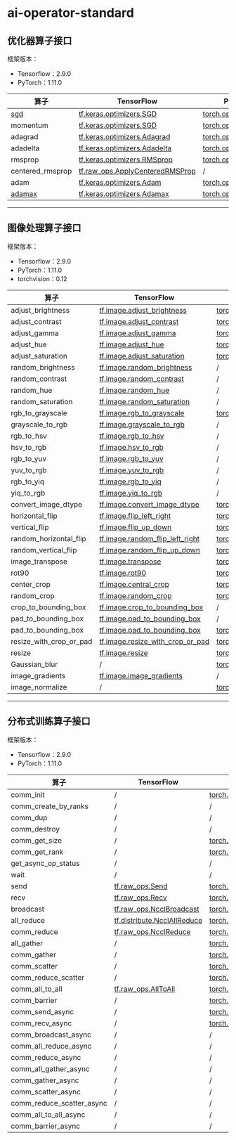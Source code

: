 # ai-operator-standard

## 优化器算子接口
框架版本：
* Tensorflow：2.9.0
* PyTorch：1.11.0
<!-- * MindSpore：xxx -->
<!-- * Paddle：xxx -->

| 算子             | TensorFlow                                                                                                                    | PyTorch                                                                                                                           | MindSpore | Paddle |
| ---------------- | ----------------------------------------------------------------------------------------------------------------------------- | --------------------------------------------------------------------------------------------------------------------------------- | --------- | ------ |
| [sgd](./%E7%AE%97%E5%AD%90%E6%A0%87%E5%87%86/%E6%A0%87%E5%87%86/%E4%BC%98%E5%8C%96%E5%99%A8/%E4%BC%98%E5%8C%96%E5%99%A8%E7%AE%97%E5%AD%90%E6%A0%87%E5%87%86.md#sgd)              | [tf.keras.optimizers.SGD](https://tensorflow.google.cn/versions/r2.9/api_docs/python/tf/keras/optimizers/SGD)                 | [torch.optim.SGD](https://pytorch.org/docs/1.11/generated/torch.optim.SGD.html?highlight=sgd#torch.optim.SGD)                     |           |        |
| momentum         | [tf.keras.optimizers.SGD](https://tensorflow.google.cn/versions/r2.9/api_docs/python/tf/keras/optimizers/SGD)                 | [torch.optim.SGD](https://pytorch.org/docs/1.11/generated/torch.optim.SGD.html?highlight=sgd#torch.optim.SGD)                     |           |        |
| adagrad          | [tf.keras.optimizers.Adagrad](https://tensorflow.google.cn/versions/r2.9/api_docs/python/tf/keras/optimizers/Adagrad)         | [torch.optim.Adagrad](https://pytorch.org/docs/1.11/generated/torch.optim.Adagrad.html?highlight=adagrad#torch.optim.Adagrad)     |           |        |
| adadelta         | [tf.keras.optimizers.Adadelta](https://tensorflow.google.cn/versions/r2.9/api_docs/python/tf/keras/optimizers/Adadelta)       | [torch.optim.Adadelta](https://pytorch.org/docs/1.11/generated/torch.optim.Adadelta.html?highlight=adadelta#torch.optim.Adadelta) |           |        |
| rmsprop          | [tf.keras.optimizers.RMSprop](https://tensorflow.google.cn/versions/r2.9/api_docs/python/tf/keras/optimizers/RMSprop)         | [torch.optim.RMSprop](https://pytorch.org/docs/1.11/generated/torch.optim.RMSprop.html?highlight=rmspro#torch.optim.RMSprop)      |           |        |
| centered_rmsprop | [tf.raw_ops.ApplyCenteredRMSProp](https://tensorflow.google.cn/versions/r2.9/api_docs/python/tf/raw_ops/ApplyCenteredRMSProp) | /                                                                                                                                 |           |        |
| adam             | [tf.keras.optimizers.Adam](https://tensorflow.google.cn/versions/r2.9/api_docs/python/tf/keras/optimizers/Adam)               | [torch.optim.Adam](https://pytorch.org/docs/1.11/generated/torch.optim.Adam.html?highlight=adam#torch.optim.Adam)                 |           |        |
| [adamax](./%E7%AE%97%E5%AD%90%E6%A0%87%E5%87%86/%E6%A0%87%E5%87%86/%E4%BC%98%E5%8C%96%E5%99%A8/%E4%BC%98%E5%8C%96%E5%99%A8%E7%AE%97%E5%AD%90%E6%A0%87%E5%87%86.md#adamax)           | [tf.keras.optimizers.Adamax](https://tensorflow.google.cn/versions/r2.9/api_docs/python/tf/keras/optimizers/Adamax)           | [torch.optim.Adamax](https://pytorch.org/docs/1.11/generated/torch.optim.Adamax.html?highlight=adamax#torch.optim.Adamax)         |           |        |

-----------
## 图像处理算子接口

框架版本：
* Tensorflow：2.9.0
* PyTorch：1.11.0
* torchvision：0.12
<!-- * MindSpore：xxx -->
<!-- * Paddle：xxx -->

| 算子                    | TensorFlow                                                                                                                      | PyTorch                                                                                                                                                                                                                             | MindSpore | Paddle |
| ----------------------- | ------------------------------------------------------------------------------------------------------------------------------- | ----------------------------------------------------------------------------------------------------------------------------------------------------------------------------------------------------------------------------------- | --------- | ------ |
| adjust_brightness       | [tf.image.adjust_brightness](https://tensorflow.google.cn/versions/r2.9/api_docs/python/tf/image/adjust_brightness)             | [torchvision.transforms.functional.adjust_brightness](https://pytorch.org/vision/0.12/generated/torchvision.transforms.functional.adjust_brightness.html?highlight=brightness#torchvision.transforms.functional.adjust_brightness)  |           |        |
| adjust_contrast         | [tf.image.adjust_contrast](https://tensorflow.google.cn/versions/r2.9/api_docs/python/tf/image/adjust_contrast)                 | [torchvision.transforms.functional.adjust_contrast](https://pytorch.org/vision/0.12/generated/torchvision.transforms.functional.adjust_contrast.html?highlight=contras#torchvision.transforms.functional.adjust_contrast)           |           |        |
| adjust_gamma            | [tf.image.adjust_gamma](https://tensorflow.google.cn/versions/r2.9/api_docs/python/tf/image/adjust_gamma)                       | [torchvision.transforms.functional.adjust_gamma](https://pytorch.org/vision/0.12/generated/torchvision.transforms.functional.adjust_gamma.html?highlight=gamma#torchvision.transforms.functional.adjust_gamma)                      |           |        |
| adjust_hue              | [tf.image.adjust_hue](https://tensorflow.google.cn/versions/r2.9/api_docs/python/tf/image/adjust_hue)                           | [torchvision.transforms.functional.adjust_hue](https://pytorch.org/vision/0.12/generated/torchvision.transforms.functional.adjust_hue.html?highlight=hue#torchvision.transforms.functional.adjust_hue)                              |           |        |
| adjust_saturation       | [tf.image.adjust_saturation](https://tensorflow.google.cn/versions/r2.9/api_docs/python/tf/image/adjust_saturation)             | [torchvision.transforms.functional.adjust_saturation](https://pytorch.org/vision/0.12/generated/torchvision.transforms.functional.adjust_saturation.html?highlight=satura#torchvision.transforms.functional.adjust_saturation)      |           |        |
| random_brightness       | [tf.image.random_brightness](https://tensorflow.google.cn/versions/r2.9/api_docs/python/tf/image/random_brightness)             | /                                                                                                                                                                                                                                   |           |        |
| random_contrast         | [tf.image.random_contrast](https://tensorflow.google.cn/versions/r2.9/api_docs/python/tf/image/random_contrast)                 | /                                                                                                                                                                                                                                   |           |        |
| random_hue              | [tf.image.random_hue](https://tensorflow.google.cn/versions/r2.9/api_docs/python/tf/image/random_hue)                           | /                                                                                                                                                                                                                                   |           |        |
| random_saturation       | [tf.image.random_saturation](https://tensorflow.google.cn/versions/r2.9/api_docs/python/tf/image/random_saturation)             | /                                                                                                                                                                                                                                   |           |        |
| rgb_to_grayscale        | [tf.image.rgb_to_grayscale](https://tensorflow.google.cn/versions/r2.9/api_docs/python/tf/image/rgb_to_grayscale)               | [torchvision.transforms.functional.rgb_to_grayscale](https://pytorch.org/vision/0.12/generated/torchvision.transforms.functional.rgb_to_grayscale.html?highlight=rgb#torchvision.transforms.functional.rgb_to_grayscale)            |           |        |
| grayscale_to_rgb        | [tf.image.grayscale_to_rgb](https://tensorflow.google.cn/versions/r2.9/api_docs/python/tf/image/grayscale_to_rgb)               | /                                                                                                                                                                                                                                   |           |        |
| rgb_to_hsv              | [tf.image.rgb_to_hsv](https://tensorflow.google.cn/versions/r2.9/api_docs/python/tf/image/rgb_to_hsv)                           | /                                                                                                                                                                                                                                   |           |        |
| hsv_to_rgb              | [tf.image.hsv_to_rgb](https://tensorflow.google.cn/versions/r2.9/api_docs/python/tf/image/hsv_to_rgb)                           | /                                                                                                                                                                                                                                   |           |        |
| rgb_to_yuv              | [tf.image.rgb_to_yuv](https://tensorflow.google.cn/versions/r2.9/api_docs/python/tf/image/rgb_to_yuv)                           | /                                                                                                                                                                                                                                   |           |        |
| yuv_to_rgb              | [tf.image.yuv_to_rgb](https://tensorflow.google.cn/versions/r2.9/api_docs/python/tf/image/yuv_to_rgb)                           | /                                                                                                                                                                                                                                   |           |        |
| rgb_to_yiq              | [tf.image.rgb_to_yiq](https://tensorflow.google.cn/versions/r2.9/api_docs/python/tf/image/rgb_to_yiq)                           | /                                                                                                                                                                                                                                   |           |        |
| yiq_to_rgb              | [tf.image.yiq_to_rgb](https://tensorflow.google.cn/versions/r2.9/api_docs/python/tf/image/yiq_to_rgb)                           | /                                                                                                                                                                                                                                   |           |        |
| convert_image_dtype     | [tf.image.convert_image_dtype](https://tensorflow.google.cn/versions/r2.9/api_docs/python/tf/image/convert_image_dtype)         | [torchvision.transforms.functional.convert_image_dtype](https://pytorch.org/vision/0.12/generated/torchvision.transforms.functional.convert_image_dtype.html?highlight=dtype#torchvision.transforms.functional.convert_image_dtype) |           |        |
| horizontal_flip         | [tf.image.flip_left_right](https://tensorflow.google.cn/versions/r2.9/api_docs/python/tf/image/flip_left_right)                 | [torchvision.transforms.functional.hflip](https://pytorch.org/vision/0.12/generated/torchvision.transforms.functional.hflip.html?highlight=flip#torchvision.transforms.functional.hflip)                                            |           |        |
| vertical_flip           | [tf.image.flip_up_down](https://tensorflow.google.cn/versions/r2.9/api_docs/python/tf/image/flip_up_down)                       | [torchvision.transforms.functional.vflip](https://pytorch.org/vision/0.12/generated/torchvision.transforms.functional.vflip.html?highlight=flip#torchvision.transforms.functional.vflip)                                            |           |        |
| random_horizontal_flip  | [tf.image.random_flip_left_right](https://tensorflow.google.cn/versions/r2.9/api_docs/python/tf/image/random_flip_left_right)   | [torchvision.transforms.RandomHorizontalFlip](https://pytorch.org/vision/0.12/generated/torchvision.transforms.RandomHorizontalFlip.html?highlight=flip#torchvision.transforms.RandomHorizontalFlip)                                |           |        |
| random_vertical_flip    | [tf.image.random_flip_up_down](https://tensorflow.google.cn/versions/r2.9/api_docs/python/tf/image/random_flip_up_down)         | [torchvision.transforms.RandomVerticalFlip](https://pytorch.org/vision/0.12/generated/torchvision.transforms.RandomVerticalFlip.html?highlight=flip#torchvision.transforms.RandomVerticalFlip)                                      |           |        |
| image_transpose         | [tf.image.transpose](https://tensorflow.google.cn/versions/r2.9/api_docs/python/tf/image/transpose)                             | [torch.transpose](https://pytorch.org/docs/1.11/generated/torch.transpose.html#torch.transpose)                                                                                                                                     |           |        |
| rot90                   | [tf.image.rot90](https://tensorflow.google.cn/versions/r2.9/api_docs/python/tf/image/rot90)                                     | [torch.rot90](https://pytorch.org/docs/1.11/generated/torch.rot90.html?highlight=rot#torch.rot90)                                                                                                                                   |           |        |
| center_crop             | [tf.image.central_crop](https://tensorflow.google.cn/versions/r2.9/api_docs/python/tf/image/central_crop)                       | [torchvision.transforms.CenterCrop](https://pytorch.org/vision/0.12/generated/torchvision.transforms.CenterCrop.html?highlight=crop#torchvision.transforms.CenterCrop)                                                              |           |        |
| random_crop             | [tf.image.random_crop](https://tensorflow.google.cn/versions/r2.9/api_docs/python/tf/image/random_crop)                         | [torchvision.transforms.RandomCrop](https://pytorch.org/vision/0.12/generated/torchvision.transforms.RandomCrop.html?highlight=random%20crop#torchvision.transforms.RandomCrop)                                                     |           |        |
| crop_to_bounding_box    | [tf.image.crop_to_bounding_box](https://tensorflow.google.cn/versions/r2.9/api_docs/python/tf/image/crop_to_bounding_box)       | /                                                                                                                                                                                                                                   |           |        |
| pad_to_bounding_box     | [tf.image.pad_to_bounding_box](https://tensorflow.google.cn/versions/r2.9/api_docs/python/tf/image/pad_to_bounding_box)         | /                                                                                                                                                                                                                                   |           |        |
| pad_to_bounding_box     | [tf.image.pad_to_bounding_box](https://tensorflow.google.cn/versions/r2.9/api_docs/python/tf/image/pad_to_bounding_box)         | [torchvision.transforms.Pad](https://pytorch.org/vision/0.12/generated/torchvision.transforms.Pad.html?highlight=pad#torchvision.transforms.Pad)                                                                                    |           |        |
| resize_with_crop_or_pad | [tf.image.resize_with_crop_or_pad](https://tensorflow.google.cn/versions/r2.9/api_docs/python/tf/image/resize_with_crop_or_pad) | [torchvision.transforms.functional.resized_crop](https://pytorch.org/vision/0.12/generated/torchvision.transforms.functional.resized_crop.html?highlight=resize#torchvision.transforms.functional.resized_crop)                     |           |        |
| resize                  | [tf.image.resize](https://tensorflow.google.cn/versions/r2.9/api_docs/python/tf/image/resize)                                   | [torchvision.transforms.functional.resize](https://pytorch.org/vision/0.12/generated/torchvision.transforms.functional.resize.html?highlight=resize#torchvision.transforms.functional.resize)                                       |           |        |
| Gaussian_blur           | /                                                                                                                               | [torchvision.transforms.functional.gaussian_blur](https://pytorch.org/vision/0.12/generated/torchvision.transforms.functional.gaussian_blur.html?highlight=gauss#torchvision.transforms.functional.gaussian_blur)                   |           |        |
| image_gradients         | [tf.image.image_gradients](https://tensorflow.google.cn/versions/r2.9/api_docs/python/tf/image/image_gradients)                 | /                                                                                                                                                                                                                                   |           |        |
| image_normalize         | /                                                                                                                               | [torchvision.transforms.functional.normalize](https://pytorch.org/vision/0.12/generated/torchvision.transforms.functional.normalize.html?highlight=normalize#torchvision.transforms.functional.normalize)                           |           |        |

-----------
## 分布式训练算子接口

框架版本：
* Tensorflow：2.9.0
* PyTorch：1.11.0
<!-- * MindSpore：xxx -->
<!-- * Paddle：xxx -->

| 算子                      | TensorFlow | PyTorch | MindSpore | Paddle |
| ------------------------- | ---------- | ------- | --------- | ------ |
| comm_init                 | /       | [torch.distributed.init_process_group](https://pytorch.org/docs/1.11/distributed.html?highlight=init#torch.distributed.init_process_group)    |           |        |
| comm_create_by_ranks      | /       | /    |           |        |
| comm_dup                  | /       | /    |           |        |
| comm_destroy              | /       | /    |           |        |
| comm_get_size             | /       | [torch.distributed.get_world_size](https://pytorch.org/docs/1.11/distributed.html#torch.distributed.get_world_size)    |           |        |
| comm_get_rank             | /       | [torch.distributed.get_rank](https://pytorch.org/docs/1.11/distributed.html?highlight=rank#torch.distributed.get_rank)    |           |        |
| get_async_op_status       | /       | /    |           |        |
| wait                      | /       | /    |           |        |
| send                      | [tf.raw_ops.Send](https://tensorflow.google.cn/versions/r2.9/api_docs/python/tf/raw_ops/Send)       | [torch.distributed.send](https://pytorch.org/docs/1.11/distributed.html?highlight=send#torch.distributed.send)    |           |        |
| recv                      | [tf.raw_ops.Recv](https://tensorflow.google.cn/versions/r2.9/api_docs/python/tf/raw_ops/Recv)       | [torch.distributed.recv](https://pytorch.org/docs/1.11/distributed.html?highlight=recv#torch.distributed.recv)    |           |        |
| broadcast                 | [tf.raw_ops.NcclBroadcast](https://tensorflow.google.cn/versions/r2.9/api_docs/python/tf/raw_ops/NcclBroadcast)       | [torch.distributed.broadcast](https://pytorch.org/docs/1.11/distributed.html#torch.distributed.broadcast)    |           |        |
| all_reduce                | [tf.distribute.NcclAllReduce](https://tensorflow.google.cn/versions/r2.9/api_docs/python/tf/distribute/NcclAllReduce)       | [torch.distributed.all_reduce](https://pytorch.org/docs/1.11/distributed.html#torch.distributed.all_reduce)    |           |        |
| comm_reduce               | [tf.raw_ops.NcclReduce](https://tensorflow.google.cn/versions/r2.9/api_docs/python/tf/raw_ops/NcclReduce)       | [torch.distributed.reduce](https://pytorch.org/docs/1.11/distributed.html#torch.distributed.reduce)    |           |        |
| all_gather                | /       | [torch.distributed.all_gather](https://pytorch.org/docs/1.11/distributed.html#torch.distributed.all_gather)    |           |        |
| comm_gather               | /       | [torch.distributed.gather](https://pytorch.org/docs/1.11/distributed.html#torch.distributed.gather)    |           |        |
| comm_scatter              | /       | [torch.distributed.scatter](https://pytorch.org/docs/1.11/distributed.html#torch.distributed.scatter)    |           |        |
| comm_reduce_scatter       | /       | [torch.distributed.reduce_scatter](https://pytorch.org/docs/1.11/distributed.html#torch.distributed.reduce_scatter)    |           |        |
| comm_all_to_all           | [tf.raw_ops.AllToAll](https://tensorflow.google.cn/versions/r2.9/api_docs/python/tf/raw_ops/AllToAll)       | [torch.distributed.all_to_all](https://pytorch.org/docs/1.11/distributed.html#torch.distributed.all_to_all)    |           |        |
| comm_barrier              | /       | [torch.distributed.barrier](https://pytorch.org/docs/1.11/distributed.html#torch.distributed.barrier)    |           |        |
| comm_send_async           | /      | [torch.distributed.isend](https://pytorch.org/docs/1.11/distributed.html#torch.distributed.isend)    |           |        |
| comm_recv_async           | /       | [torch.distributed.irecv](https://pytorch.org/docs/1.11/distributed.html#torch.distributed.irecv)    |           |        |
| comm_broadcast_async      | /       | /    |           |        |
| comm_all_reduce_async     | /       | /    |           |        |
| comm_reduce_async         | /       | /    |           |        |
| comm_all_gather_async     | /       | /    |           |        |
| comm_gather_async         | /       | /    |           |        |
| comm_scatter_async        | /       | /    |           |        |
| comm_reduce_scatter_async | /       | /    |           |        |
| comm_all_to_all_async     | /       | /    |           |        |
| comm_barrier_async        | /       | /    |           |        |